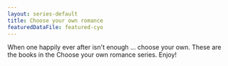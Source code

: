 ```yaml
---
layout: series-default
title: Choose your own romance
featuredDataFile: featured-cyo
---
```

When one happily ever after isn't enough ... choose your own. These are the books in the Choose your own romance series. Enjoy!